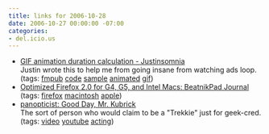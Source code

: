 ```yaml
---
title: links for 2006-10-28
date: 2006-10-27 00:00:00 -07:00
categories:
- del.icio.us
---
```


<ul class="delicious">
	<li>
		<div class="delicious-link"><a href="http://justinsomnia.org/2006/10/gif-animation-duration-calculation/">GIF animation duration calculation - Justinsomnia</a></div>
		<div class="delicious-extended">Justin wrote this to help me from going insane from watching ads loop.</div>
		<div class="delicious-tags">(tags: <a href="http://del.icio.us/torrez/fmpub">fmpub</a> <a href="http://del.icio.us/torrez/code">code</a> <a href="http://del.icio.us/torrez/sample">sample</a> <a href="http://del.icio.us/torrez/animated">animated</a> <a href="http://del.icio.us/torrez/gif">gif</a>)</div>
	</li>
	<li>
		<div class="delicious-link"><a href="http://www.beatnikpad.com/archives/2006/10/26/firefox-20">Optimized Firefox 2.0 for G4, G5, and Intel Macs: BeatnikPad Journal</a></div>
		<div class="delicious-tags">(tags: <a href="http://del.icio.us/torrez/firefox">firefox</a> <a href="http://del.icio.us/torrez/macintosh">macintosh</a> <a href="http://del.icio.us/torrez/apple">apple</a>)</div>
	</li>
	<li>
		<div class="delicious-link"><a href="http://www.panopticist.com/archives/221.html">panopticist: Good Day, Mr. Kubrick</a></div>
		<div class="delicious-extended">The sort of person who would claim to be a "Trekkie" just for geek-cred.</div>
		<div class="delicious-tags">(tags: <a href="http://del.icio.us/torrez/video">video</a> <a href="http://del.icio.us/torrez/youtube">youtube</a> <a href="http://del.icio.us/torrez/acting">acting</a>)</div>
	</li>
</ul>
